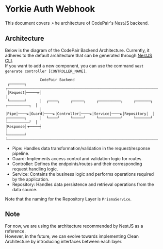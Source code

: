 # Yorkie Auth Webhook

This document covers ㅅhe architecture of CodePair's NestJS backend.

## Architecture

Below is the diagram of the CodePair Backend Architecture. Currently, it adheres to the default architecture that can be generated through [NestJS CLI](https://docs.nestjs.com/cli/overview).  
If you want to add a new component, you can use the command `nest generate controller [CONTROLLER_NAME]`.

```
                CodePair Backend
 ┌───────┐      ┌──────────────────────────────────────────────────────────────────────┐
 │Request├─────►│                                                                      │
 └───────┘      │  ┌────┐     ┌─────┐     ┌──────────┐     ┌───────┐     ┌──────────┐  │
                │  │Pipe│────►│Guard│────►│Controller│────►│Service│────►│Repository│  │
┌────────┐      │  └────┘     └─────┘     └──────────┘     └───────┘     └──────────┘  │
│Response│◄─────┤                                                                      │
└────────┘      └──────────────────────────────────────────────────────────────────────┘

```

- Pipe: Handles data transformation/validation in the request/response pipeline.
- Guard: Implements access control and validation logic for routes.
- Controller: Defines the endpoints/routes and their corresponding request handling logic.
- Service: Contains the business logic and performs operations required by the application.
- Repository: Handles data persistence and retrieval operations from the data source.

Note that the naming for the Repository Layer is `PrismaService`.

## Note

For now, we are using the architecture recommended by NestJS as a reference.  
However, in the future, we can evolve towards implementing Clean Architecture by introducing interfaces between each layer.